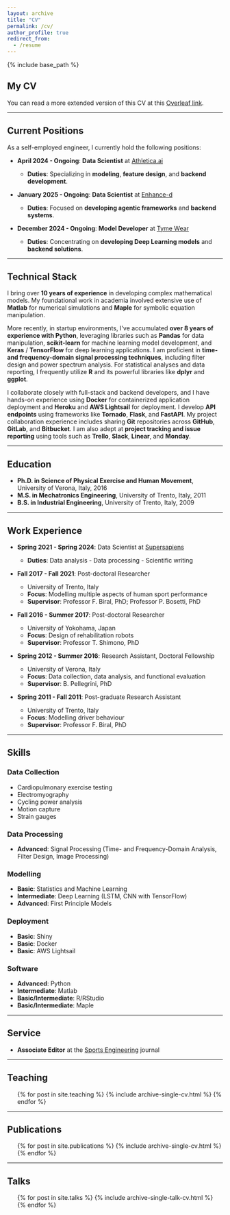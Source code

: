 ```yaml
---
layout: archive
title: "CV"
permalink: /cv/
author_profile: true
redirect_from:
  - /resume
---
```


{% include base_path %}

## My CV

You can read a more extended version of this CV at this [Overleaf link](https://www.overleaf.com/read/myfwfsnndgzw).

---

## Current Positions

As a self-employed engineer, I currently hold the following positions:

* **April 2024 - Ongoing**: **Data Scientist** at [Athletica.ai](https://athletica.ai/)
    * **Duties**: Specializing in **modeling**, **feature design**, and **backend development**.

* **January 2025 - Ongoing**: **Data Scientist** at [Enhance-d](https://www.enhance-d.com/)
    * **Duties**: Focused on **developing agentic frameworks** and **backend systems**.

* **December 2024 - Ongoing**: **Model Developer** at [Tyme Wear](https://www.tymewear.com/)
    * **Duties**: Concentrating on **developing Deep Learning models** and **backend solutions**.

---

## Technical Stack

I bring over **10 years of experience** in developing complex mathematical models. My foundational work in academia involved extensive use of **Matlab** for numerical simulations and **Maple** for symbolic equation manipulation.

More recently, in startup environments, I've accumulated **over 8 years of experience with Python**, leveraging libraries such as **Pandas** for data manipulation, **scikit-learn** for machine learning model development, and **Keras** / **TensorFlow** for deep learning applications. I am proficient in **time- and frequency-domain signal processing techniques**, including filter design and power spectrum analysis. For statistical analyses and data reporting, I frequently utilize **R** and its powerful libraries like **dplyr** and **ggplot**.

I collaborate closely with full-stack and backend developers, and I have hands-on experience using **Docker** for containerized application deployment and **Heroku** and **AWS Lightsail** for deployment. I develop **API endpoints** using frameworks like **Tornado**, **Flask**, and **FastAPI**. My project collaboration experience includes sharing **Git** repositories across **GitHub**, **GitLab**, and **Bitbucket**. I am also adept at **project tracking and issue reporting** using tools such as **Trello**, **Slack**, **Linear**, and **Monday**.

---

## Education

* **Ph.D. in Science of Physical Exercise and Human Movement**, University of Verona, Italy, 2016
* **M.S. in Mechatronics Engineering**, University of Trento, Italy, 2011
* **B.S. in Industrial Engineering**, University of Trento, Italy, 2009

---

## Work Experience

* **Spring 2021 - Spring 2024**: Data Scientist at [Supersapiens](https://www.supersapiens.com/en-EN/)
    * **Duties**: Data analysis - Data processing - Scientific writing

* **Fall 2017 - Fall 2021**: Post-doctoral Researcher
    * University of Trento, Italy
    * **Focus**: Modelling multiple aspects of human sport performance
    * **Supervisor**: Professor F. Biral, PhD; Professor P. Bosetti, PhD

* **Fall 2016 - Summer 2017**: Post-doctoral Researcher
    * University of Yokohama, Japan
    * **Focus**: Design of rehabilitation robots
    * **Supervisor**: Professor T. Shimono, PhD

* **Spring 2012 - Summer 2016**: Research Assistant, Doctoral Fellowship
    * University of Verona, Italy
    * **Focus**: Data collection, data analysis, and functional evaluation
    * **Supervisor**: B. Pellegrini, PhD

* **Spring 2011 - Fall 2011**: Post-graduate Research Assistant
    * University of Trento, Italy
    * **Focus**: Modelling driver behaviour
    * **Supervisor**: Professor F. Biral, PhD

---

## Skills

### Data Collection
* Cardiopulmonary exercise testing
* Electromyography
* Cycling power analysis
* Motion capture
* Strain gauges

### Data Processing
* **Advanced**: Signal Processing (Time- and Frequency-Domain Analysis, Filter Design, Image Processing)

### Modelling
* **Basic**: Statistics and Machine Learning
* **Intermediate**: Deep Learning (LSTM, CNN with TensorFlow)
* **Advanced**: First Principle Models

### Deployment
* **Basic**: Shiny
* **Basic**: Docker
* **Basic**: AWS Lightsail

### Software
* **Advanced**: Python
* **Intermediate**: Matlab
* **Basic/Intermediate**: R/RStudio
* **Basic/Intermediate**: Maple

---

## Service

* **Associate Editor** at the [Sports Engineering](https://www.springer.com/journal/12283) journal

---

## Teaching

<ul>{% for post in site.teaching %}
    {% include archive-single-cv.html %}
  {% endfor %}</ul>

---

## Publications

<ul>{% for post in site.publications %}
    {% include archive-single-cv.html %}
  {% endfor %}</ul>

---

## Talks

<ul>{% for post in site.talks %}
    {% include archive-single-talk-cv.html %}
  {% endfor %}</ul>